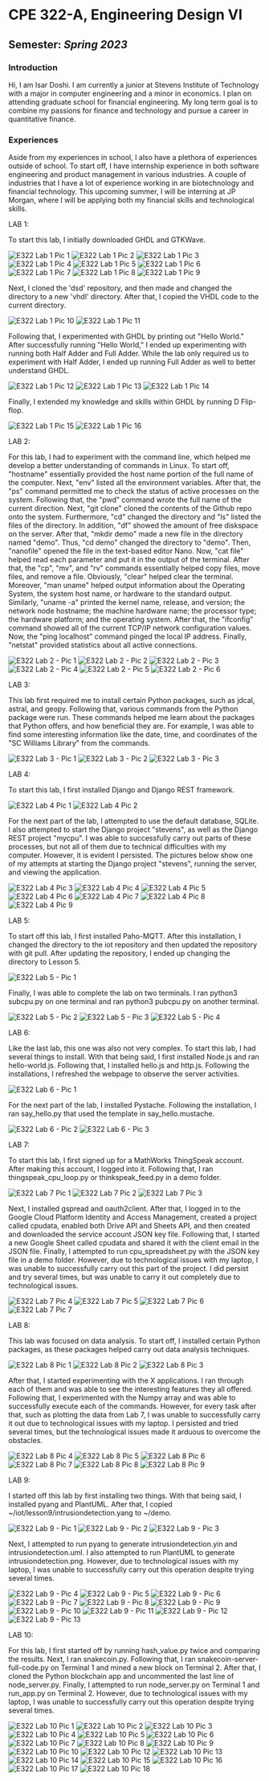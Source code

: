 # CPE 322-A, Engineering Design VI
## Semester: *Spring 2023*
### Introduction
Hi, I am Isar Doshi. I am currently a junior at Stevens Institute of Technology with a major in computer engineering and a minor in economics. I plan on attending graduate school for financial engineering. My long term goal is to combine my passions for finance and technology and pursue a career in quantitative finance. 
### Experiences
Aside from my experiences in school, I also have a plethora of experiences outside of school. To start off, I have internship experience in both software engineering and product management in various industries. A couple of industries that I have a lot of experience working in are biotechnology and financial technology. This upcoming summer, I will be interning at JP Morgan, where I will be applying both my financial skills and technological skills. 



LAB 1:

To start this lab, I initially downloaded GHDL and GTKWave. 

![E322 Lab 1 Pic 1](https://github.com/isarsdoshi/Design6/assets/98429892/215e0c2e-aa34-4507-ab06-8184a8c2202d)
![E322 Lab 1 Pic 2](https://github.com/isarsdoshi/Design6/assets/98429892/168fdcc4-7211-4fff-9226-e92ca73e1ea7)
![E322 Lab 1 Pic 3](https://github.com/isarsdoshi/Design6/assets/98429892/ae910fb0-c3c6-4c2f-90b5-a37fc473357e)
![E322 Lab 1 Pic 4](https://github.com/isarsdoshi/Design6/assets/98429892/c0b1b6d6-b115-4ac9-a8dc-d8736d7b5b43)
![E322 Lab 1 Pic 5](https://github.com/isarsdoshi/Design6/assets/98429892/b7fc5209-84a4-4149-a919-e96ba4c1716e)
![E322 Lab 1 Pic 6](https://github.com/isarsdoshi/Design6/assets/98429892/934ee70d-8eb0-4c86-ba71-5cb5cb130ec9)
![E322 Lab 1 Pic 7](https://github.com/isarsdoshi/Design6/assets/98429892/a3c0ed03-a622-4f1d-ad13-2b55c7b8abfd)
![E322 Lab 1 Pic 8](https://github.com/isarsdoshi/Design6/assets/98429892/0ed4fa0d-a4e5-46d8-becd-91b8e95e2ddf)
![E322 Lab 1 Pic 9](https://github.com/isarsdoshi/Design6/assets/98429892/360a889e-4936-48aa-83f0-3914285a2fbc)

Next, I cloned the 'dsd' repository, and then made and changed the directory to a new 'vhdl' directory. After that, I copied the VHDL code to the current directory.

![E322 Lab 1 Pic 10](https://github.com/isarsdoshi/Design6/assets/98429892/62fa001c-43c4-4b20-9252-ad08ee68adcb)
![E322 Lab 1 Pic 11](https://github.com/isarsdoshi/Design6/assets/98429892/adbde4de-5dd7-4ce6-ad63-1618f436d0cf)

Following that, I experimented with GHDL by printing out "Hello World." After successfully running "Hello World," I ended up experimenting with running both Half Adder and Full Adder. While the lab only required us to experiment with Half Adder, I ended up running Full Adder as well to better understand GHDL.

![E322 Lab 1 Pic 12](https://github.com/isarsdoshi/Design6/assets/98429892/4875b21c-1699-4d56-af9e-9a386cf94119)
![E322 Lab 1 Pic 13](https://github.com/isarsdoshi/Design6/assets/98429892/890878f4-9356-4fc3-8d24-ad689b0376fc)
![E322 Lab 1 Pic 14](https://github.com/isarsdoshi/Design6/assets/98429892/ccde42e5-295e-4b48-8152-1df11a19c4f7)

Finally, I extended my knowledge and skills within GHDL by running D Flip-flop.

![E322 Lab 1 Pic 15](https://github.com/isarsdoshi/Design6/assets/98429892/f170ae99-8e8d-4457-883a-97df8f62a6ce)
![E322 Lab 1 Pic 16](https://github.com/isarsdoshi/Design6/assets/98429892/cddafadd-ccbb-49d2-8979-7d8fe11f2074)


LAB 2: 

For this lab, I had to experiment with the command line, which helped me develop a better understanding of commands in Linux. To start off, "hostname" essentially provided the host name portion of the full name of the computer. Next, "env" listed all the environment variables. After that, the "ps" command permitted me to check the status of active processes on the system. Following that, the "pwd" command wrote the full name of the current direction. Next, "git clone" cloned the contents of the Github repo onto the system. Furthermore, "cd" changed the directory and "ls" listed the files of the directory. In addition, "df" showed the amount of free diskspace on the server. After that, "mkdir demo" made a new file in the directory named "demo". Thus, "cd demo" changed the directory to "demo". Then, "nanofile" opened the file in the text-based editor Nano. Now, "cat file" helped read each parameter and put it in the output of the terminal. After that, the "cp", "mv", and "rv" commands essentially helped copy files, move files, and remove a file. Obviously, "clear" helped clear the terminal. Moreover, "man uname" helped output information about the Operating System, the system host name, or hardware to the standard output. Similarly, "uname -a" printed the kernel name, release, and version; the network node hostname; the machine hardware name; the processor type; the hardware platform; and the operating system. After that, the "ifconfig" command showed all of the current TCP/IP network configuration values. Now, the "ping localhost" command pinged the local IP address. Finally, "netstat" provided statistics about all active connections.

![E322 Lab 2 - Pic 1](https://github.com/isarsdoshi/Design6/assets/98429892/74de2826-4b05-4a89-a569-58141c8be6c0)
![E322 Lab 2 - Pic 2](https://github.com/isarsdoshi/Design6/assets/98429892/a7cc39c9-03b1-4be2-91e3-82a59ec7f11e)
![E322 Lab 2 - Pic 3](https://github.com/isarsdoshi/Design6/assets/98429892/7e6a7d3c-4608-4498-afb3-1547afc3c3b5)
![E322 Lab 2 - Pic 4](https://github.com/isarsdoshi/Design6/assets/98429892/dd7571b8-9f7e-4e44-a84e-d0040f97db3a)
![E322 Lab 2 - Pic 5](https://github.com/isarsdoshi/Design6/assets/98429892/5f13f292-b5a8-4387-807d-2e0c53b6096e)
![E322 Lab 2 - Pic 6](https://github.com/isarsdoshi/Design6/assets/98429892/108e8a95-03c1-45c3-83df-d483de65c929)


LAB 3:

This lab first required me to install certain Python packages, such as jdcal, astral, and geopy. Following that, various commands from the Python package were run. These commands helped me learn about the packages that Python offers, and how beneficial they are. For example, I was able to find some interesting information like the date, time, and coordinates of the "SC Williams Library" from the commands.

![E322 Lab 3 - Pic 1](https://github.com/isarsdoshi/Design6/assets/98429892/eda699bf-6437-4601-92f6-32af0db79232)
![E322 Lab 3 - Pic 2](https://github.com/isarsdoshi/Design6/assets/98429892/91d2e975-e95d-4603-b6b8-3ac07e4c29e4)
![E322 Lab 3 - Pic 3](https://github.com/isarsdoshi/Design6/assets/98429892/37ec809e-9167-496e-a145-d720a5509bbe)


LAB 4:

To start this lab, I first installed Django and Django REST framework.

![E322 Lab 4 Pic 1](https://github.com/isarsdoshi/Design6/assets/98429892/7d70502d-2f44-44c8-9b53-36c7f3697136)
![E322 Lab 4 Pic 2](https://github.com/isarsdoshi/Design6/assets/98429892/f92be499-0c94-4c15-9fcb-fd92f08d0b40)

For the next part of the lab, I attempted to use the default database, SQLite. I also attempted to start the Django project "stevens", as well as the Django REST project "mycpu". I was able to successfully carry out parts of these processes, but not all of them due to technical difficulties with my computer. However, it is evident I persisted. The pictures below show one of my attempts at starting the Django project "stevens", running the server, and viewing the application. 

![E322 Lab 4 Pic 3](https://github.com/isarsdoshi/Design6/assets/98429892/58e29257-1c3e-47e8-9eec-871937e9b92e)
![E322 Lab 4 Pic 4](https://github.com/isarsdoshi/Design6/assets/98429892/d405ec70-1868-4fc9-8b92-ceb2f6102378)
![E322 Lab 4 Pic 5](https://github.com/isarsdoshi/Design6/assets/98429892/c24b56cc-b4f5-49d6-b0b0-cadb9d391789)
![E322 Lab 4 Pic 6](https://github.com/isarsdoshi/Design6/assets/98429892/f93caeba-8010-4b51-874d-441beded0e6b)
![E322 Lab 4 Pic 7](https://github.com/isarsdoshi/Design6/assets/98429892/80597e7c-cbab-4054-b25f-cb259a83ab96)
![E322 Lab 4 Pic 8](https://github.com/isarsdoshi/Design6/assets/98429892/41a8d811-e5a8-4c0e-a116-aab817109f69)
![E322 Lab 4 Pic 9](https://github.com/isarsdoshi/Design6/assets/98429892/5b17cff6-4c78-4232-bd7f-5f3f5925591e)

LAB 5:

To start off this lab, I first installed Paho-MQTT. After this installation, I changed the directory to the iot repository and then updated the repository with git pull. After updating the repository, I ended up changing the directory to Lesson 5.

![E322 Lab 5 - Pic 1](https://github.com/isarsdoshi/Design6/assets/98429892/e102d7a7-bd53-44b5-9865-2630cfe5ee83)

Finally, I was able to complete the lab on two terminals. I ran python3 subcpu.py on one terminal and ran python3 pubcpu.py on another terminal.

![E322 Lab 5 - Pic 2](https://github.com/isarsdoshi/Design6/assets/98429892/3df45228-0bce-42c7-913a-b9c819a311d1)
![E322 Lab 5 - Pic 3](https://github.com/isarsdoshi/Design6/assets/98429892/048b2b5e-b81f-4990-9181-cd23b9cac869)
![E322 Lab 5 - Pic 4](https://github.com/isarsdoshi/Design6/assets/98429892/91d20747-5551-4e3e-8824-4c2b3381226d)


LAB 6:

Like the last lab, this one was also not very complex. To start this lab, I had several things to install. With that being said, I first installed Node.js and ran hello-world.js. Following that, I installed hello.js and http.js. Following the installations, I refreshed the webpage to observe the server activities. 

![E322 Lab 6 - Pic 1](https://github.com/isarsdoshi/Design6/assets/98429892/bc20b447-910d-4695-90ec-94043c49dd1c)

For the next part of the lab, I installed Pystache. Following the installation, I ran say_hello.py that used the template in say_hello.mustache.

![E322 Lab 6 - Pic 2](https://github.com/isarsdoshi/Design6/assets/98429892/a8d9a2d6-3c12-439f-8fce-7348741dfce3)
![E322 Lab 6 - Pic 3](https://github.com/isarsdoshi/Design6/assets/98429892/ebadfff9-2ad6-43e3-94c7-bf315fe1eace)


LAB 7:

To start this lab, I first signed up for a MathWorks ThingSpeak account. After making this account, I logged into it. Following that, I ran thingspeak_cpu_loop.py or thinkspeak_feed.py in a demo folder. 

![E322 Lab 7 Pic 1](https://github.com/isarsdoshi/Design6/assets/98429892/046898fa-8e8e-4e62-a37d-e56d5774c0ec)
![E322 Lab 7 Pic 2](https://github.com/isarsdoshi/Design6/assets/98429892/055f58be-facc-4778-b8e5-19a800bff6b9)
![E322 Lab 7 Pic 3](https://github.com/isarsdoshi/Design6/assets/98429892/8d2d2487-202d-4797-b84a-dc1b15e5f8e2)

Next, I installed gspread and oauth2client. After that, I logged in to the Google Cloud Platform Identity and Access Management, created a project called cpudata, enabled both Drive API and Sheets API, and then created and downloaded the service account JSON key file. Following that, I started a new Google Sheet called cpudata and shared it with the client email in the JSON file. Finally, I attempted to run cpu_spreadsheet.py with the JSON key file in a demo folder. However, due to technological issues with my laptop, I was unable to successfully carry out this part of the project. I did persist and try several times, but was unable to carry it out completely due to technological issues.


![E322 Lab 7 Pic 4](https://github.com/isarsdoshi/Design6/assets/98429892/3bdac113-df08-450e-982a-ee6192dc1dbb)
![E322 Lab 7 Pic 5](https://github.com/isarsdoshi/Design6/assets/98429892/e4020a17-13e5-43ad-a7f8-14d1e9d88932)
![E322 Lab 7 Pic 6](https://github.com/isarsdoshi/Design6/assets/98429892/4a2b9070-f539-4ca8-8881-e990055d09a4)
![E322 Lab 7 Pic 7](https://github.com/isarsdoshi/Design6/assets/98429892/4fc97a72-688d-4650-b9db-8cd3392876c1)


LAB 8:

This lab was focused on data analysis. To start off, I installed certain Python packages, as these packages helped carry out data analysis techniques.

![E322 Lab 8 Pic 1](https://github.com/isarsdoshi/Design6/assets/98429892/c0f5fa2f-e70b-48b3-89c7-1e8b113c3119)
![E322 Lab 8 Pic 2](https://github.com/isarsdoshi/Design6/assets/98429892/4668f717-1299-488d-b99b-87ec9b50cc79)
![E322 Lab 8 Pic 3](https://github.com/isarsdoshi/Design6/assets/98429892/8393305e-1deb-494b-98c7-1a405c294533)

After that, I started experimenting with the X applications. I ran through each of them and was able to see the interesting features they all offered. Following that, I experimented with the Numpy array and was able to successfully execute each of the commands. However, for every task after that, such as plotting the data from Lab 7, I was unable to successfully carry it out due to technological issues with my laptop. I persisted and tried several times, but the technological issues made it arduous to overcome the obstacles.

![E322 Lab 8 Pic 4](https://github.com/isarsdoshi/Design6/assets/98429892/ab948d54-2f41-4b27-a8d5-e6a2452eaacb)
![E322 Lab 8 Pic 5](https://github.com/isarsdoshi/Design6/assets/98429892/1550dd6f-e24d-45d8-b6b2-37928f935a25)
![E322 Lab 8 Pic 6](https://github.com/isarsdoshi/Design6/assets/98429892/12b99282-3dd1-4998-b6eb-6e9e199fef77)
![E322 Lab 8 Pic 7](https://github.com/isarsdoshi/Design6/assets/98429892/6b15a727-3a3a-4813-8a77-4c23bb24f66c)
![E322 Lab 8 Pic 8](https://github.com/isarsdoshi/Design6/assets/98429892/ebdb38dd-7bba-49d8-98fd-f4bec28170b3)
![E322 Lab 8 Pic 9](https://github.com/isarsdoshi/Design6/assets/98429892/0857d7fb-cfd5-4223-96d1-abaeb8445f4b)

LAB 9:

I started off this lab by first installing two things. With that being said, I installed pyang and PlantUML. After that, I copied ~/iot/lesson9/intrusiondetection.yang to ~/demo.


![E322 Lab 9 - Pic 1](https://github.com/isarsdoshi/Design6/assets/98429892/65be6780-b4f5-40ab-abc2-5ac388bc7908)
![E322 Lab 9 - Pic 2](https://github.com/isarsdoshi/Design6/assets/98429892/673f0338-2971-4f60-ad9d-7db4f9b047e5)
![E322 Lab 9 - Pic 3](https://github.com/isarsdoshi/Design6/assets/98429892/4ea393c9-4a53-46b5-8d6f-9226c6e18a9a)

Next, I attempted to run pyang to generate intrusiondetection.yin and intrusiondetection.uml. I also attempted to run PlantUML to generate intrusiondetection.png. However, due to technological issues with my laptop, I was unable to successfully carry out this operation despite trying several times.

![E322 Lab 9 - Pic 4](https://github.com/isarsdoshi/Design6/assets/98429892/3a7f3d23-df64-4f81-a2b7-2403de12c500)
![E322 Lab 9 - Pic 5](https://github.com/isarsdoshi/Design6/assets/98429892/05ebce99-3622-452e-b1c1-6ec8c0c8fcf4)
![E322 Lab 9 - Pic 6](https://github.com/isarsdoshi/Design6/assets/98429892/e290bb9a-eca7-4c1d-950b-11ccdfd740da)
![E322 Lab 9 - Pic 7](https://github.com/isarsdoshi/Design6/assets/98429892/f16531c7-0bfb-4b8e-a8ec-671d0b6527d8)
![E322 Lab 9 - Pic 8](https://github.com/isarsdoshi/Design6/assets/98429892/49491e4e-7283-4dbc-b4f7-6b661ff2beff)
![E322 Lab 9 - Pic 9](https://github.com/isarsdoshi/Design6/assets/98429892/dc5ca433-e2c8-4aff-a1bb-59db22f6555f)
![E322 Lab 9 - Pic 10](https://github.com/isarsdoshi/Design6/assets/98429892/be2a0e22-0893-45a7-92ad-ee47593549b2)
![E322 Lab 9 - Pic 11](https://github.com/isarsdoshi/Design6/assets/98429892/fedcfd2b-f060-486c-ba3f-9a82a6b019ab)
![E322 Lab 9 - Pic 12](https://github.com/isarsdoshi/Design6/assets/98429892/4e7e75b6-b78b-4fb2-bbbe-d9332f30d3d2)
![E322 Lab 9 - Pic 13](https://github.com/isarsdoshi/Design6/assets/98429892/60465051-9220-4ee5-ade9-c2c70a3c5b69)


LAB 10: 

For this lab, I first started off by running hash_value.py twice and comparing the results. Next, I ran snakecoin.py. Following that, I ran snakecoin-server-full-code.py on Terminal 1 and mined a new block on Terminal 2. After that, I cloned the Python blockchain app and uncommented the last line of node_server.py. Finally, I attempted to run node_server.py on Terminal 1 and run_app.py on Terminal 2. However, due to technological issues with my laptop, I was unable to successfully carry out this operation despite trying several times.


![E322 Lab 10 Pic 1](https://github.com/isarsdoshi/Design6/assets/98429892/58b8e0f1-c5a1-44dc-9de3-2a8041dcba81)
![E322 Lab 10 Pic 2](https://github.com/isarsdoshi/Design6/assets/98429892/971a4679-7ed8-4b0d-a507-d60c536165f2)
![E322 Lab 10 Pic 3](https://github.com/isarsdoshi/Design6/assets/98429892/18b7c153-be57-49bc-8dd3-56db8c906755)
![E322 Lab 10 Pic 4](https://github.com/isarsdoshi/Design6/assets/98429892/1f7a1098-c6a2-4fd2-86c7-a9cc006b5fe3)
![E322 Lab 10 Pic 5](https://github.com/isarsdoshi/Design6/assets/98429892/93b3ed5a-d09d-4019-bf8a-f5c2f900f9b7)
![E322 Lab 10 Pic 6](https://github.com/isarsdoshi/Design6/assets/98429892/bac0ec44-37ae-459b-8d19-a1febeb4db27)
![E322 Lab 10 Pic 7](https://github.com/isarsdoshi/Design6/assets/98429892/cccf10b8-59d7-4b58-a2db-de7a89dd35a7)
![E322 Lab 10 Pic 8](https://github.com/isarsdoshi/Design6/assets/98429892/3aef58ca-11ec-4245-9d3b-d09958e3944d)
![E322 Lab 10 Pic 9](https://github.com/isarsdoshi/Design6/assets/98429892/403ce725-0892-4667-a664-68b8b3722aac)
![E322 Lab 10 Pic 10](https://github.com/isarsdoshi/Design6/assets/98429892/0135a75f-8327-400a-9751-30a8e9d3a3c1)
![E322 Lab 10 Pic 12](https://github.com/isarsdoshi/Design6/assets/98429892/9e44105b-9889-43ce-a623-aee7fa03f80f)
![E322 Lab 10 Pic 13](https://github.com/isarsdoshi/Design6/assets/98429892/9cdf76c9-df58-4ed7-afb6-669fd2148f5b)
![E322 Lab 10 Pic 14](https://github.com/isarsdoshi/Design6/assets/98429892/b7008072-ccac-4013-bd36-26911c18a7c9)
![E322 Lab 10 Pic 15](https://github.com/isarsdoshi/Design6/assets/98429892/4b467b6e-e0cc-4155-ba51-363a2f8dc1a5)
![E322 Lab 10 Pic 16](https://github.com/isarsdoshi/Design6/assets/98429892/3f994c2e-b506-432a-ab7f-df5825b5885b)
![E322 Lab 10 Pic 17](https://github.com/isarsdoshi/Design6/assets/98429892/8eef0e39-7bb0-40b6-8647-0749214d3b1f)
![E322 Lab 10 Pic 18](https://github.com/isarsdoshi/Design6/assets/98429892/72cb4beb-72af-4089-9d6c-c9c86d13a9b4)


